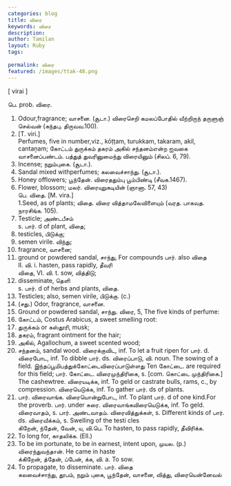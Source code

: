 ```yaml
---
categories: blog
title: விரை
keywords: விரை
description: 
author: Tamilan
layout: Ruby
tags: 
 
permalink: விரை
featured: /images/ttak-48.png
---
```

  
[ virai ]  
  
பெ. prob. விரை.   
1. Odour,fragrance; வாசனை. (சூடா.) விரைசெறி கமலப்போதில் வீற்றிருந் தருளுஞ் செல்வன் (கந்தபு. திருவவ.100).   
2. [T. viri.]  
Perfumes, five in number,viz., kōṭṭam, turukkam, takaram, akil, cantaṉam; கோட்டம் துருக்கம் தகரம் அகில் சந்தனம்என்ற ஐவகை வாசனைப்பண்டம். பத்துத் துவரினுமைந்து விரையினும் (சிலப். 6, 79).   
3. Incense; நறும்புகை. (சூடா.).   
4. Sandal mixed withperfumes; கலவைச்சாந்து. (சூடா.).   
5. Honey offlowers; பூந்தேன். விரைததும்பு பூம்பிண்டி (சீவக.1467).   
6. Flower, blossom; மலர். விரையுறுகடியின் (ஞானா. 57, 43)  
பெ. விதை. [M. vira.]  
1.Seed, as of plants; விதை. விரை வித்தாமலேவிளையும் (வரத. பாகவத. நாரசிங்க. 105).   
2. Testicle; அண்டபீசம்  
s. பார். d of plant, விதை;   
2. testicles, பிடுக்கு;   
3. semen virile. விந்து;   
4. fragrance, வாசனை;   
5. ground or powdered sandal, சாந்து, For compounds பார். also விதை  
II. வி. i. hasten, pass rapidly, தீவரி  
விதை, VI. வி. t. sow, வித்திடு;   
2. disseminate, தெளி  
s. பார். d of herbs and plants, விதை.   
2. Testicles; also, semen virile, பிடுக்கு. (c.)   
3. (சது.) Odor, fragrance, வாசனை.   
4. Ground or powdered sandal, சாந்து. விரை, 5, The five kinds of perfume:   
1. கோட்டம், Costus Arabicus, a sweet smelling root:   
2. துருக்கம் or கஸ்தூரி, musk;   
3. தகரம், fragrant ointment for the hair;   
4. அகில், Agallochum, a sweet scented wood;   
5. சந்தனம், sandal wood. விரைக்குவிட, inf. To let a fruit ripen for பார். d. விரைபோட, inf. To dibble பார். ds. விரைப்பாடு, வி. noun. The sowing of a field. இந்தப்பூமிபத்துக்கோட்டைவிரைப்பாடுள்ளது Ten கோட்டை. are required for this field; பார். கோட்டை. விரைமுந்திரிகை, s. [com. கொட்டை முந்திரிகை.]  
The cashewtree. விரையடிக்க, inf. To geld or castrate bulls, rams, c., by compression. விரையெடுக்க, inf. To gather பார். ds of plants.   
2. பார். விரைவாங்க. விரையொன்றுபோட, inf. To plant பார். d of one kind.For the proverb. பார். under சுரை. விரைவாங்கவிரையெடுக்க, inf. To geld. விரைவாதம், s. பார். அண்டவாதம். விரைவித்துக்கள், s. Different kinds of பார். ds. விரைவீக்கம், s. Swelling of the testi cles  
கிறேன், ந்தேன், வேன், ய, வி.பெ. To hasten, to pass rapidly, தீவிரிக்க.   
2. To long for, காதலிக்க. (Ell.)   
3. To be im portunate, to be in earnest, intent upon, முயல. (p.) விரைந்துவந்தான். He came in haste  
க்கிறேன், த்தேன், ப்பேன், க்க, வி. a. To sow.   
2. To propagate, to disseminate. பார். விதை  
கலவைச்சாந்து, தூபம், நறும் புகை, பூந்தேன், வாசனை, வித்து, விரையென்னேவல்